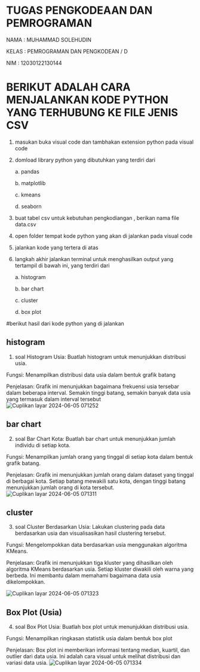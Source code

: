 # TUGAS PENGKODEAAN DAN PEMROGRAMAN 
NAMA   : MUHAMMAD SOLEHUDIN

KELAS  : PEMROGRAMAN DAN PENGKODEAN / D

NIM    : 12030122130144

# BERIKUT ADALAH CARA MENJALANKAN  KODE PYTHON  YANG TERHUBUNG KE FILE JENIS CSV
1. masukan buka visual code dan tambhakan extension python pada visual code
2. domload library python yang dibutuhkan yang terdiri dari
   
   a. pandas
   
   b. matplotlib
   
   c. kmeans
   
   d. seaborn
   
3. buat tabel csv untuk kebutuhan pengkodiangan , berikan nama file data.csv
4. open folder tempat  kode python yang akan di jalankan  pada visual code
5. jalankan kode yang tertera di atas
6. langkah akhir jalankan terminal untuk menghasilkan output yang tertampil di bawah ini, yang terdiri dari
   
   a. histogram
   
   b. bar chart
   
   c. cluster
   
   d. box plot 


#berikut hasil dari kode python yang di jalankan 

## histogram 
1. soal Histogram Usia: Buatlah histogram untuk menunjukkan distribusi usia.
   
Fungsi: Menampilkan distribusi data usia dalam bentuk grafik batang

Penjelasan: Grafik ini menunjukkan bagaimana frekuensi usia tersebar dalam beberapa interval. Semakin tinggi batang, semakin banyak data usia yang termasuk dalam interval tersebut
![Cuplikan layar 2024-06-05 071252](https://github.com/muhammadsolehudin3123/muhammad-solehudin_pengkodean-/assets/152485242/d6ca6882-37d9-4b25-999e-8efb10185f08)

## bar chart
2. soal Bar Chart Kota: Buatlah bar chart untuk menunjukkan jumlah individu di setiap kota.
   
Fungsi: Menampilkan jumlah orang yang tinggal di setiap kota dalam bentuk grafik batang.

Penjelasan: Grafik ini menunjukkan jumlah orang dalam dataset yang tinggal di berbagai kota. Setiap batang mewakili satu kota, dengan tinggi batang menunjukkan jumlah orang di kota tersebut.
![Cuplikan layar 2024-06-05 071311](https://github.com/muhammadsolehudin3123/muhammad-solehudin_pengkodean-/assets/152485242/8083e266-76fb-4c4d-8885-19051aadcc9c)

## cluster 
3. soal Cluster Berdasarkan Usia: Lakukan clustering pada data berdasarkan usia dan visualisasikan hasil clustering tersebut.
   
Fungsi: Mengelompokkan data berdasarkan usia menggunakan algoritma KMeans.

Penjelasan: Grafik ini menunjukkan tiga kluster yang dihasilkan oleh algoritma KMeans berdasarkan usia. Setiap kluster diwakili oleh warna yang berbeda. Ini membantu dalam memahami bagaimana data usia dikelompokkan.

![Cuplikan layar 2024-06-05 071323](https://github.com/muhammadsolehudin3123/muhammad-solehudin_pengkodean-/assets/152485242/ab316239-abd8-4578-8d92-1a5a8c4b0063)

## Box Plot (Usia)
4. soal Box Plot Usia: Buatlah box plot untuk menunjukkan distribusi usia.
   
Fungsi: Menampilkan ringkasan statistik usia dalam bentuk box plot

Penjelasan: Box plot ini memberikan informasi tentang median, kuartil, dan outlier dari data usia. Ini adalah cara visual untuk melihat distribusi dan variasi data usia.
![Cuplikan layar 2024-06-05 071334](https://github.com/muhammadsolehudin3123/muhammad-solehudin_pengkodean-/assets/152485242/0144cf15-a7ce-4206-9381-af48e4a91312)
